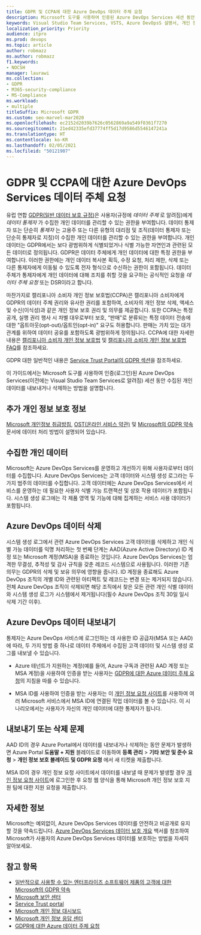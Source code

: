 ```yaml
---
title: GDPR 및 CCPA에 대한 Azure DevOps 데이터 주체 요청
description: Microsoft 도구를 사용하여 인증된 Azure DevOps Services 세션 동안 수집된 개인 데이터를 내보내거나 삭제하는 방법을 알아봅니다.
keywords: Visual Studio Team Services, VSTS, Azure DevOpsS 설명서, 개인 정보, GDPR, CCPA
localization_priority: Priority
audience: itpro
ms.prod: devops
ms.topic: article
author: robmazz
ms.author: robmazz
f1.keywords:
- NOCSH
manager: laurawi
ms.collection:
- GDPR
- M365-security-compliance
- MS-Compliance
ms.workload:
- multiple
titleSuffix: Microsoft GDPR
ms.custom: seo-marvel-mar2020
ms.openlocfilehash: ec2152d2039b7626c0562869a9a549f0361f7270
ms.sourcegitcommit: 21ed42335efd37774ff5d17d9586d5546147241a
ms.translationtype: HT
ms.contentlocale: ko-KR
ms.lasthandoff: 02/05/2021
ms.locfileid: "50121907"
---
```

# <a name="azure-devops-services-data-subject-requests-for-the-gdpr-and-ccpa"></a>GDPR 및 CCPA에 대한 Azure DevOps Services 데이터 주체 요청

유럽 연합 [GDPR(일반 데이터 보호 규정)](https://ec.europa.eu/justice/data-protection/reform/index_en.htm)은 사용자(규정에 *데이터 주체* 로 알려짐)에게 *데이터 통제자* 가 수집한 개인 데이터를 관리할 수 있는 권한을 부여합니다. 데이터 통제자 또는 단순히 *통제자* 는 고용주 또는 다른 유형의 대리점 및 조직(데이터 통제자 또는 단순히 통제자로 지칭)이 수집한 개인 데이터를 관리할 수 있는 권한을 부여합니다. 개인 데이터는 GDPR에서는 보다 광범위하게 식별되었거나 식별 가능한 자연인과 관련된 모든 데이터로 정의됩니다. GDPR은 데이터 주체에게 개인 데이터에 대한 특정 권한을 부여합니다. 이러한 권한에는 개인 데이터 복사본 획득, 수정 요청, 처리 제한, 삭제 또는 다른 통제자에게 이동될 수 있도록 전자 형식으로 수신하는 권한이 포함됩니다. 데이터 주체가 통제자에게 개인 데이터에 대해 조치를 취할 것을 요구하는 공식적인 요청을 *데이터 주체 요청* 또는 DSR이라고 합니다.

마찬가지로 캘리포니아 소비자 개인 정보 보호법(CCPA)은 캘리포니아 소비자에게 GDPR의 데이터 주체 권리와 유사한 권리를 포함하여, 소비자의 개인 정보 삭제, 액세스 및 수신(이식성)과 같은 개인 정보 보호 권리 및 의무를 제공합니다.  또한 CCPA는 특정 공개, 실행 권리 행사 시 차별 대우로부터 보호, “판매"로 분류되는 특정 데이터 전송에 대한 "옵트아웃(opt-out)/옵트인(opt-in)" 요구도 허용합니다. 판매는 가치 있는 대가관계를 위하여 데이터 공유를 포함하도록 광범위하게 정의됩니다. CCPA에 대한 자세한 내용은 [캘리포니아 소비자 개인 정보 보호법](offering-ccpa.md) 및 [캘리포니아 소비자 개인 정보 보호법 FAQ](ccpa-faq.md)를 참조하세요.

GDPR 대한 일반적인 내용은 [Service Trust Portal의 GDPR 섹션](https://servicetrust.microsoft.com/ViewPage/GDPRGetStarted)을 참조하세요.

이 가이드에서는 Microsoft 도구를 사용하여 인증(로그인)된 Azure DevOps Services(이전에는 Visual Studio Team Services로 알려짐) 세션 동안 수집된 개인 데이터를 내보내거나 삭제하는 방법을 설명합니다.

## <a name="additional-privacy-information"></a>추가 개인 정보 보호 정보

[Microsoft 개인정보 취급방침](https://privacy.microsoft.com/privacystatement), [OST(온라인 서비스 약관)](https://www.microsoft.com/licensing/product-licensing/products.aspx) 및 [Microsoft의 GDPR 약속](/legal/gdpr) 문서에 데이터 처리 방법이 설명되어 있습니다.

## <a name="personal-data-we-collect"></a>수집한 개인 데이터

Microsoft는 Azure DevOps Services를 운영하고 개선하기 위해 사용자로부터 데이터를 수집합니다. Azure DevOps Services는 고객 데이터와 시스템 생성 로그라는 두 가지 범주의 데이터를 수집합니다. 고객 데이터에는 Azure DevOps Services에서 서비스를 운영하는 데 필요한 사용자 식별 가능 트랜잭션 및 상호 작용 데이터가 포함됩니다. 시스템 생성 로그에는 각 제품 영역 및 기능에 대해 집계하는 서비스 사용 데이터가 포함됩니다.

## <a name="delete-azure-devops-data"></a>Azure DevOps 데이터 삭제

시스템 생성 로그에서 관련 Azure DevOps Services 고객 데이터를 삭제하고 개인 식별 가능 데이터를 익명 처리하는 첫 번째 단계는 AAD(Azure Active Directory) ID 계정 또는 Microsoft 계정(MSA)을 종료하는 것입니다. Azure DevOps Services는 엄격한 무결성, 추적성 및 감사 규칙을 갖춘 레코드 시스템으로 사용됩니다. 이러한 기존 의무는 GDPR의 삭제 및 보유 의무에 영향을 줍니다. ID 계정을 종료해도 Azure DevOps 조직의 개별 ID와 관련된 아티팩트 및 레코드는 변경 또는 제거되지 않습니다. 전체 Azure DevOps 조직이 삭제되면 해당 조직에서 찾은 모든 관련 개인 식별 데이터와 시스템 생성 로그가 시스템에서 제거됩니다(필수 Azure DevOps 조직 30일 일시 삭제 기간 이후).

## <a name="export-azure-devops-data"></a>Azure DevOps 데이터 내보내기

통제자는 Azure DevOps 서비스에 로그인하는 데 사용한 ID 공급자(MSA 또는 AAD)에 따라, 두 가지 방법 중 하나로 데이터 주체에서 수집된 고객 데이터 및 시스템 생성 로그를 내보낼 수 있습니다.

- Azure 테넌트가 지원하는 계정(예를 들어, Azure 구독과 관련된 AAD 계정 또는 MSA 계정)을 사용하여 인증을 받는 사용자는 [GDPR에 대한 Azure 데이터 주체 요청](gdpr-dsr-azure.md)의 지침을 따를 수 있습니다.

- MSA ID를 사용하여 인증을 받는 사용자는 이 [개인 정보 요청 사이트](https://www.microsoft.com/concern/privacyrequest-msa)를 사용하여 여러 Microsoft 서비스에서 MSA ID에 연결된 작업 데이터를 볼 수 있습니다. 이 시나리오에서는 사용자가 자신의 개인 데이터에 대한 통제자가 됩니다.

## <a name="export-or-delete-issues"></a>내보내기 또는 삭제 문제

AAD ID의 경우 Azure Portal에서 데이터를 내보내거나 삭제하는 동안 문제가 발생하면 Azure Portal **도움말 + 지원** 블레이드로 이동하여 **등록 관리** > **기타 보안 및 준수 요청** > **개인 정보 보호 블레이드 및 GDPR 요청** 에서 새 티켓을 제출합니다.

MSA ID의 경우 개인 정보 요청 사이트에서 데이터를 내보낼 때 문제가 발생할 경우 [개인 정보 요청 사이트](https://www.microsoft.com/concern/privacyrequest-msa)에 로그인한 후 요청 웹 양식을 통해 Microsoft 개인 정보 보호 지원 팀에 대한 지원 요청을 제출합니다.

## <a name="learn-more"></a>자세한 정보

Microsoft는 예외없이, Azure DevOps Services 데이터를 안전하고 비공개로 유지할 것을 약속드립니다. [Azure DevOps Services 데이터 보호 개요](/vsts/articles/team-services-security-whitepaper) 백서를 참조하여 Microsoft가 사용자의 Azure DevOps Services 데이터를 보호하는 방법을 자세히 알아보세요.

## <a name="see-also"></a>참고 항목

- [일반적으로 사용할 수 있는 엔터프라이즈 소프트웨어 제품의 고객에 대한 Microsoft의 GDPR 약속](/legal/gdpr)
- [Microsoft 보안 센터](https://www.microsoft.com/trust-center/privacy/gdpr-overview)
- [Service Trust portal](https://servicetrust.microsoft.com/ViewPage/GDPRGetStarted)
- [Microsoft 개인 정보 대시보드](https://account.microsoft.com/privacy)
- [Microsoft 개인 정보 응답 센터](https://aka.ms/userprivacysite)
- [GDPR에 대한 Azure 데이터 주체 요청](gdpr-dsr-azure.md)
